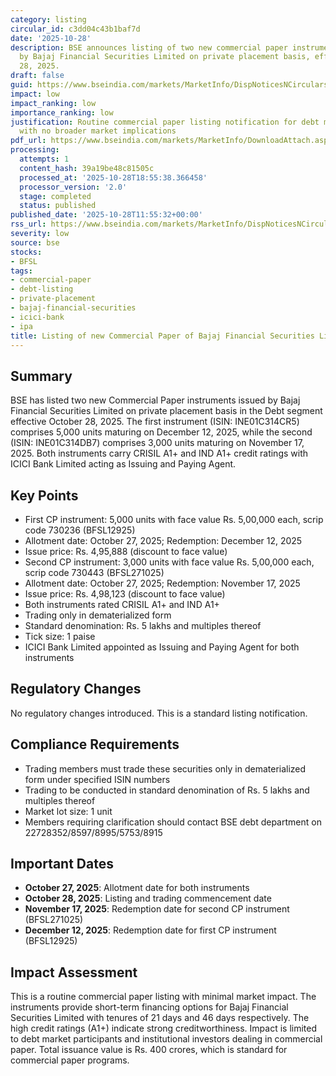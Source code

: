 ```yaml
---
category: listing
circular_id: c3dd04c43b1baf7d
date: '2025-10-28'
description: BSE announces listing of two new commercial paper instruments issued
  by Bajaj Financial Securities Limited on private placement basis, effective October
  28, 2025.
draft: false
guid: https://www.bseindia.com/markets/MarketInfo/DispNoticesNCirculars.aspx?Noticeid={134FA8B5-0ECF-4F38-AABA-8695A643AA8D}&noticeno=20251028-20&dt=10/28/2025&icount=20&totcount=64&flag=0
impact: low
impact_ranking: low
importance_ranking: low
justification: Routine commercial paper listing notification for debt market participants
  with no broader market implications
pdf_url: https://www.bseindia.com/markets/MarketInfo/DownloadAttach.aspx?id=20251028-20&attachedId=
processing:
  attempts: 1
  content_hash: 39a19be48c81505c
  processed_at: '2025-10-28T18:55:38.366458'
  processor_version: '2.0'
  stage: completed
  status: published
published_date: '2025-10-28T11:55:32+00:00'
rss_url: https://www.bseindia.com/markets/MarketInfo/DispNoticesNCirculars.aspx?Noticeid={134FA8B5-0ECF-4F38-AABA-8695A643AA8D}&noticeno=20251028-20&dt=10/28/2025&icount=20&totcount=64&flag=0
severity: low
source: bse
stocks:
- BFSL
tags:
- commercial-paper
- debt-listing
- private-placement
- bajaj-financial-securities
- icici-bank
- ipa
title: Listing of new Commercial Paper of Bajaj Financial Securities Limited
---
```


## Summary

BSE has listed two new Commercial Paper instruments issued by Bajaj Financial Securities Limited on private placement basis in the Debt segment effective October 28, 2025. The first instrument (ISIN: INE01C314CR5) comprises 5,000 units maturing on December 12, 2025, while the second (ISIN: INE01C314DB7) comprises 3,000 units maturing on November 17, 2025. Both instruments carry CRISIL A1+ and IND A1+ credit ratings with ICICI Bank Limited acting as Issuing and Paying Agent.

## Key Points

- First CP instrument: 5,000 units with face value Rs. 5,00,000 each, scrip code 730236 (BFSL12925)
- Allotment date: October 27, 2025; Redemption: December 12, 2025
- Issue price: Rs. 4,95,888 (discount to face value)
- Second CP instrument: 3,000 units with face value Rs. 5,00,000 each, scrip code 730443 (BFSL271025)
- Allotment date: October 27, 2025; Redemption: November 17, 2025
- Issue price: Rs. 4,98,123 (discount to face value)
- Both instruments rated CRISIL A1+ and IND A1+
- Trading only in dematerialized form
- Standard denomination: Rs. 5 lakhs and multiples thereof
- Tick size: 1 paise
- ICICI Bank Limited appointed as Issuing and Paying Agent for both instruments

## Regulatory Changes

No regulatory changes introduced. This is a standard listing notification.

## Compliance Requirements

- Trading members must trade these securities only in dematerialized form under specified ISIN numbers
- Trading to be conducted in standard denomination of Rs. 5 lakhs and multiples thereof
- Market lot size: 1 unit
- Members requiring clarification should contact BSE debt department on 22728352/8597/8995/5753/8915

## Important Dates

- **October 27, 2025**: Allotment date for both instruments
- **October 28, 2025**: Listing and trading commencement date
- **November 17, 2025**: Redemption date for second CP instrument (BFSL271025)
- **December 12, 2025**: Redemption date for first CP instrument (BFSL12925)

## Impact Assessment

This is a routine commercial paper listing with minimal market impact. The instruments provide short-term financing options for Bajaj Financial Securities Limited with tenures of 21 days and 46 days respectively. The high credit ratings (A1+) indicate strong creditworthiness. Impact is limited to debt market participants and institutional investors dealing in commercial paper. Total issuance value is Rs. 400 crores, which is standard for commercial paper programs.